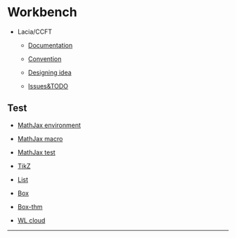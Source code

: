 # Workbench

* Lacia/CCFT

    * [Documentation](workbench/Lacia-CCFT/doc.md)

    * [Convention](workbench/Lacia-CCFT/convention.md)

    * [Designing idea](workbench/Lacia-CCFT/idea.md)

    * [Issues&TODO](workbench/Lacia-CCFT/issue.md)

## Test

* [MathJax environment](workbench/test/env.md)

* [MathJax macro](workbench/test/macro.md)

* [MathJax test](workbench/test/mathjax-test.md)

* [TikZ](workbench/test/tikz.md)

* [List](workbench/test/list.md)

* [Box](workbench/test/box.md)

* [Box-thm](workbench/test/box-thm.md)

* [WL cloud](workbench/test/wl-cloud.md)

<!-- ## Dev

* [Website development](workbench/dev/web-dev.md)

* [Subtitle overrides](workbench/dev/subtitle.md)

* [MathJax configuration](workbench/dev/mathjax-config.md)

* [Customizing shortcuts via Karabiner](workbench/dev/hotkey.md) -->

---
